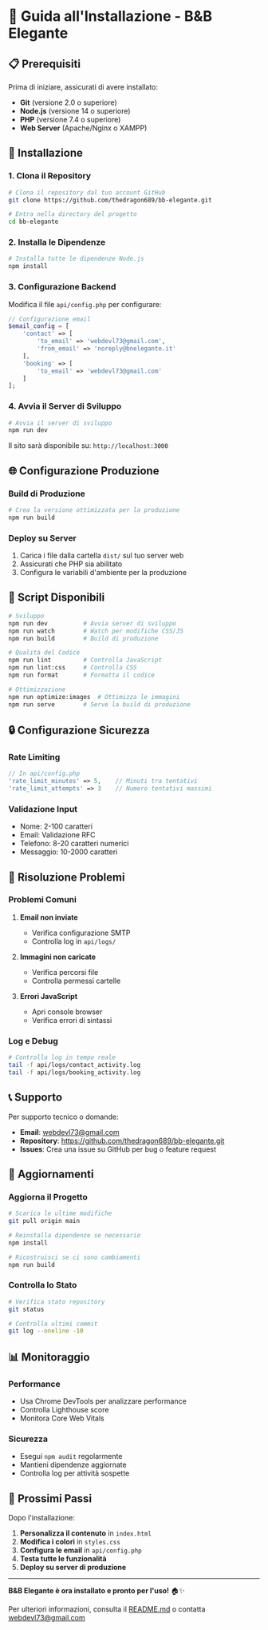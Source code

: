 # 🚀 Guida all'Installazione - B&B Elegante

## 📋 Prerequisiti

Prima di iniziare, assicurati di avere installato:

- **Git** (versione 2.0 o superiore)
- **Node.js** (versione 14 o superiore)
- **PHP** (versione 7.4 o superiore)
- **Web Server** (Apache/Nginx o XAMPP)

## 🔧 Installazione

### 1. **Clona il Repository**

```bash
# Clona il repository dal tuo account GitHub
git clone https://github.com/thedragon689/bb-elegante.git

# Entra nella directory del progetto
cd bb-elegante
```

### 2. **Installa le Dipendenze**

```bash
# Installa tutte le dipendenze Node.js
npm install
```

### 3. **Configurazione Backend**

Modifica il file `api/config.php` per configurare:

```php
// Configurazione email
$email_config = [
    'contact' => [
        'to_email' => 'webdevl73@gmail.com',
        'from_email' => 'noreply@bnelegante.it'
    ],
    'booking' => [
        'to_email' => 'webdevl73@gmail.com'
    ]
];
```

### 4. **Avvia il Server di Sviluppo**

```bash
# Avvia il server di sviluppo
npm run dev
```

Il sito sarà disponibile su: `http://localhost:3000`

## 🌐 Configurazione Produzione

### **Build di Produzione**

```bash
# Crea la versione ottimizzata per la produzione
npm run build
```

### **Deploy su Server**

1. Carica i file dalla cartella `dist/` sul tuo server web
2. Assicurati che PHP sia abilitato
3. Configura le variabili d'ambiente per la produzione

## 📱 Script Disponibili

```bash
# Sviluppo
npm run dev          # Avvia server di sviluppo
npm run watch        # Watch per modifiche CSS/JS
npm run build        # Build di produzione

# Qualità del Codice
npm run lint         # Controlla JavaScript
npm run lint:css     # Controlla CSS
npm run format       # Formatta il codice

# Ottimizzazione
npm run optimize:images  # Ottimizza le immagini
npm run serve        # Serve la build di produzione
```

## 🔒 Configurazione Sicurezza

### **Rate Limiting**
```php
// In api/config.php
'rate_limit_minutes' => 5,    // Minuti tra tentativi
'rate_limit_attempts' => 3    // Numero tentativi massimi
```

### **Validazione Input**
- Nome: 2-100 caratteri
- Email: Validazione RFC
- Telefono: 8-20 caratteri numerici
- Messaggio: 10-2000 caratteri

## 🐛 Risoluzione Problemi

### **Problemi Comuni**

1. **Email non inviate**
   - Verifica configurazione SMTP
   - Controlla log in `api/logs/`

2. **Immagini non caricate**
   - Verifica percorsi file
   - Controlla permessi cartelle

3. **Errori JavaScript**
   - Apri console browser
   - Verifica errori di sintassi

### **Log e Debug**

```bash
# Controlla log in tempo reale
tail -f api/logs/contact_activity.log
tail -f api/logs/booking_activity.log
```

## 📞 Supporto

Per supporto tecnico o domande:

- **Email**: webdevl73@gmail.com
- **Repository**: https://github.com/thedragon689/bb-elegante.git
- **Issues**: Crea una issue su GitHub per bug o feature request

## 🔄 Aggiornamenti

### **Aggiorna il Progetto**

```bash
# Scarica le ultime modifiche
git pull origin main

# Reinstalla dipendenze se necessario
npm install

# Ricostruisci se ci sono cambiamenti
npm run build
```

### **Controlla lo Stato**

```bash
# Verifica stato repository
git status

# Controlla ultimi commit
git log --oneline -10
```

## 📊 Monitoraggio

### **Performance**
- Usa Chrome DevTools per analizzare performance
- Controlla Lighthouse score
- Monitora Core Web Vitals

### **Sicurezza**
- Esegui `npm audit` regolarmente
- Mantieni dipendenze aggiornate
- Controlla log per attività sospette

## 🎯 Prossimi Passi

Dopo l'installazione:

1. **Personalizza il contenuto** in `index.html`
2. **Modifica i colori** in `styles.css`
3. **Configura le email** in `api/config.php`
4. **Testa tutte le funzionalità**
5. **Deploy su server di produzione**

---

**B&B Elegante è ora installato e pronto per l'uso!** 🏠✨

Per ulteriori informazioni, consulta il [README.md](README.md) o contatta webdevl73@gmail.com

